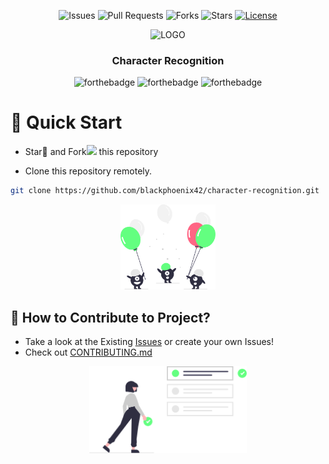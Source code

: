 <div align="center">

![Issues](https://img.shields.io/github/issues/blackphoenix42/character-recognition)
![Pull Requests](https://img.shields.io/github/issues-pr/blackphoenix42/character-recognition)
![Forks](https://img.shields.io/github/forks/blackphoenix42/character-recognition)
![Stars](https://img.shields.io/github/stars/blackphoenix42/character-recognition)
[![License](https://img.shields.io/github/license/blackphoenix42/character-recognition)](https://github.com/blackphoenix42/character-recognition/blob/master/LICENSE)

<img alt="LOGO" src="" width=250 height=250>
<h3>Character Recognition</h3>
<!-- <h3>Join official <a href="https://discord.gg/mRUZEhD">Discord Server</a> for discussion.</h3> -->

![forthebadge](https://forthebadge.com/images/badges/powered-by-black-magic.svg)
![forthebadge](https://forthebadge.com/images/badges/it-works-why.svg)
![forthebadge](https://forthebadge.com/images/badges/built-by-hipsters.svg)

</div>

# 🌱 Quick Start

- Star🌟 and Fork<img width="15px" src="https://img.icons8.com/doodle/48/000000/code-fork.png"/> this repository

- Clone this repository remotely.

```sh
git clone https://github.com/blackphoenix42/character-recognition.git
```

<div align="center">
	<img src="./.github/assets/welcome.svg" width="30%">
</div>

## 🚀 How to Contribute to Project?

- Take a look at the Existing [Issues](https://github.com/blackphoenix/character-recognition/issues) or create your own Issues!
- Check out [CONTRIBUTING.md](./CONTRIBUTING.md)

<div align="center">
	<img src="./.github/assets/ToDo.svg" width="50%">
</div>

<!-- ## 👾 Project Admin

<table>
	<tr>
		<td align="center">
			<a href="https://github.com/blackphoenix42">
				<img src="https://avatars.githubusercontent.com/u/22915654?v=4" width="100px" alt="" />
				<br /> <sub><b>blackphoenix42</b></sub>
			</a>
			<br /> <a href="https://github.com/blackphoenix42"> 
		👑 Admin
	    </a>
		</td>
	</tr>
</table> -->

<!-- ## 🌟 Contributors

<table>
	<tr>
		<td>
			contrib.rocks
			</a>
		</td>
	</tr>
</table> -->
